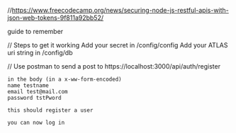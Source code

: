 //https://www.freecodecamp.org/news/securing-node-js-restful-apis-with-json-web-tokens-9f811a92bb52/

guide to remember

// Steps to get it working
Add your secret in /config/config
Add your ATLAS uri string in /config/db

// Use postman to send a post to 
    https://localhost:3000/api/auth/register
    
    in the body (in a x-ww-form-encoded)
    name testname
    email test@mail.com
    password tstPword

    this should register a user 

    you can now log in
